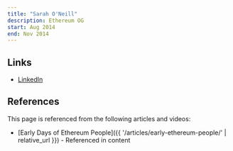 ```yaml
---
title: "Sarah O'Neill"
description: Ethereum OG
start: Aug 2014
end: Nov 2014
---
```


## Links
- [LinkedIn](https://www.linkedin.com/in/sarah-o-neill-b14791100/)

## References

This page is referenced from the following articles and videos:

- [Early Days of Ethereum People]({{ '/articles/early-ethereum-people/' | relative_url }}) - Referenced in content